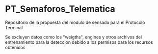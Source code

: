 # PT_Semaforos_Telematica
Repositorio de la propuesta del modulo de sensado para el Protocolo Terminal

Se excluyen datos como los "weigths", engines y otros archivos del entrenamiento para la deteccion debido a los permisos para los recursos obtenidos
